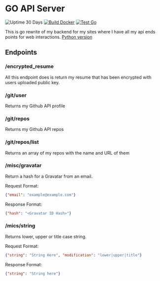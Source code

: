 # GO API Server

![Uptime 30 Days](https://img.shields.io/endpoint?url=https%3A%2F%2Fraw.githubusercontent.com%2FCyb3r-Jak3%2Fuptime-stats%2Fmaster%2Fapi%2Fapi%2Fuptime-month.json)
[![Build Docker](https://github.com/Cyb3r-Jak3/go-api/actions/workflows/docker.yml/badge.svg)](https://github.com/Cyb3r-Jak3/go-api/actions/workflows/docker.yml)
[![Test Go](https://github.com/Cyb3r-Jak3/go-api/actions/workflows/golang.yml/badge.svg)](https://github.com/Cyb3r-Jak3/go-api/actions/workflows/golang.yml)

This is go rewrite of my backend for my sites where I have all my api ends points for web interactions. [Python version](https://github.com/Cyb3r-Jak3/api_server)

## Endpoints

### /encrypted_resume

All this endpoint does is return my resume that has been encrypted with users uploaded public key.

### /git/user

Returns my Github API profile

### /git/repos

Returns my Github API repos

### /git/repos/list

Returns an array of my repos with the name and URL of them

### /misc/gravatar

Return a hash for a Gravatar from an email.

Request Format:

```json
{"email": "example@example.com"}
```

Response Format:

```json
{"hash": "<Gravatar ID Hash>"}
```

### /mics/string

Returns lower, upper or title case string.

Request Format:

```json
{"string": "String Here", "modification": "lower|upper|title"}
```

Response Format:

```json
{"string": "String here"}
```
